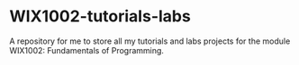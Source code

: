 # WIX1002-tutorials-labs
A repository for me to store all my tutorials and labs projects for the module WIX1002: Fundamentals of Programming.
